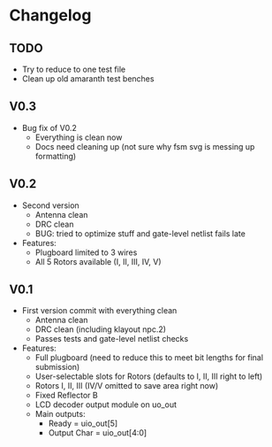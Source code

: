 

# Changelog

## TODO
- Try to reduce to one test file
- Clean up old amaranth test benches


## V0.3
- Bug fix of V0.2
    - Everything is clean now
    - Docs need cleaning up (not sure why fsm svg is messing up formatting)

## V0.2
- Second version 
    - Antenna clean
    - DRC clean
    - BUG: tried to optimize stuff and gate-level netlist fails late
- Features:
    - Plugboard limited to 3 wires
    - All 5 Rotors available (I, II, III, IV, V)
    

## V0.1
- First version commit with everything clean
   - Antenna clean
   - DRC clean (including klayout npc.2)
   - Passes tests and gate-level netlist checks
- Features:
   - Full plugboard (need to reduce this to meet bit lengths for final submission)
   - User-selectable slots for Rotors (defaults to I, II, III right to left)
   - Rotors I, II, III (IV/V omitted to save area right now)
   - Fixed Reflector B
   - LCD decoder output module on uo_out
   - Main outputs:  
       - Ready = uio_out[5]
       - Output Char = uio_out[4:0]